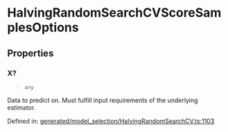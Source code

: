# HalvingRandomSearchCVScoreSamplesOptions

## Properties

### X?

> `any`

Data to predict on. Must fulfill input requirements of the underlying estimator.

Defined in:  [generated/model\_selection/HalvingRandomSearchCV.ts:1103](https://github.com/transitive-bullshit/scikit-learn-ts/blob/122b3c0/packages/sklearn/src/generated/model_selection/HalvingRandomSearchCV.ts#L1103)
